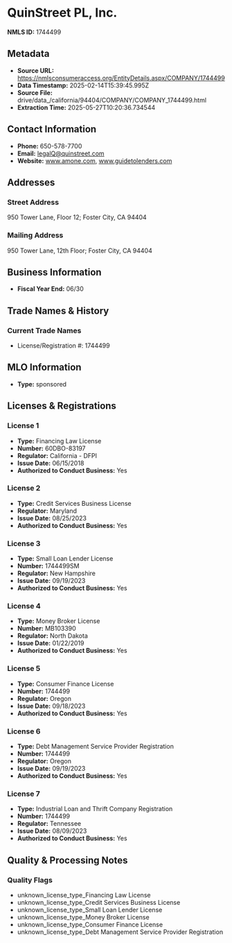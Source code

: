 # QuinStreet PL, Inc.

**NMLS ID:** 1744499

## Metadata
- **Source URL:** https://nmlsconsumeraccess.org/EntityDetails.aspx/COMPANY/1744499
- **Data Timestamp:** 2025-02-14T15:39:45.995Z
- **Source File:** drive/data_/california/94404/COMPANY/COMPANY_1744499.html
- **Extraction Time:** 2025-05-27T10:20:36.734544

## Contact Information
- **Phone:** 650-578-7700
- **Email:** legalQ@quinstreet.com
- **Website:** www.amone.com, www.guidetolenders.com

## Addresses
### Street Address
950 Tower Lane, Floor 12; Foster City, CA 94404

### Mailing Address
950 Tower Lane, 12th Floor; Foster City, CA 94404

## Business Information
- **Fiscal Year End:** 06/30

## Trade Names & History
### Current Trade Names
- License/Registration #: 1744499

## MLO Information
- **Type:** sponsored

## Licenses & Registrations

### License 1
- **Type:** Financing Law License
- **Number:** 60DBO-83197
- **Regulator:** California - DFPI
- **Issue Date:** 06/15/2018
- **Authorized to Conduct Business:** Yes

### License 2
- **Type:** Credit Services Business License
- **Regulator:** Maryland
- **Issue Date:** 08/25/2023
- **Authorized to Conduct Business:** Yes

### License 3
- **Type:** Small Loan Lender License
- **Number:** 1744499SM
- **Regulator:** New Hampshire
- **Issue Date:** 09/19/2023
- **Authorized to Conduct Business:** Yes

### License 4
- **Type:** Money Broker License
- **Number:** MB103390
- **Regulator:** North Dakota
- **Issue Date:** 01/22/2019
- **Authorized to Conduct Business:** Yes

### License 5
- **Type:** Consumer Finance License
- **Number:** 1744499
- **Regulator:** Oregon
- **Issue Date:** 09/18/2023
- **Authorized to Conduct Business:** Yes

### License 6
- **Type:** Debt Management Service Provider Registration
- **Number:** 1744499
- **Regulator:** Oregon
- **Issue Date:** 09/19/2023
- **Authorized to Conduct Business:** Yes

### License 7
- **Type:** Industrial Loan and Thrift Company Registration
- **Number:** 1744499
- **Regulator:** Tennessee
- **Issue Date:** 08/09/2023
- **Authorized to Conduct Business:** Yes

## Quality & Processing Notes
### Quality Flags
- unknown_license_type_Financing Law License
- unknown_license_type_Credit Services Business License
- unknown_license_type_Small Loan Lender License
- unknown_license_type_Money Broker License
- unknown_license_type_Consumer Finance License
- unknown_license_type_Debt Management Service Provider Registration

